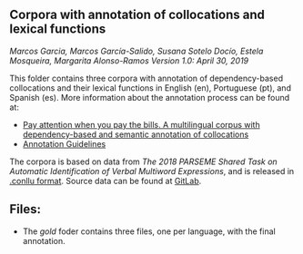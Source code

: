 Corpora with annotation of collocations and lexical functions
-------------------------------------------------------------

_Marcos Garcia, Marcos García-Salido, Susana Sotelo Docío, Estela Mosqueira, Margarita Alonso-Ramos_
_Version 1.0: April 30, 2019_

This folder contains three corpora with annotation of dependency-based collocations and their lexical functions in English (en), Portuguese (pt), and Spanish (es). More information about the annotation process can be found at:

  * [Pay attention when you pay the bills. A multilingual corpus with dependency-based and semantic annotation of collocations](http://aclweb.org/anthology/)
  * [Annotation Guidelines](http://grupolys.org/~marcos/collocations/guidelines.html)

The corpora is based on data from _The 2018 PARSEME Shared Task on Automatic Identification of Verbal Multiword Expressions_, and is released in [.conllu format](https://universaldependencies.org/format.html). Source data can be found at [GitLab](https://gitlab.com/parseme/sharedtask-data/tree/master/1.1).

## Files:
  * The _gold_ foder contains three files, one per language, with the final annotation.

